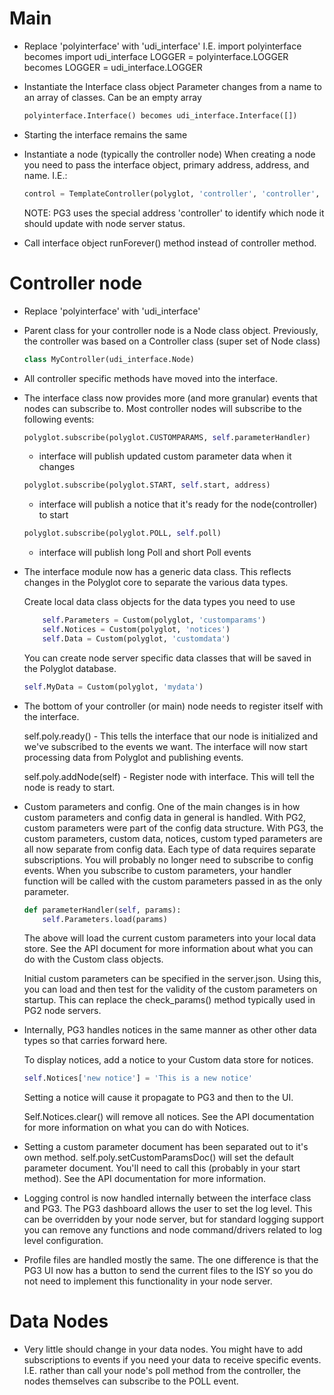 # Main
 * Replace 'polyinterface' with 'udi_interface'
    I.E. import polyinterface becomes import udi_interface
         LOGGER = polyinterface.LOGGER becomes LOGGER = udi_interface.LOGGER

 * Instantiate the Interface class object
   Parameter changes from a name to an array of classes.  Can be an empty array

   ``` Python
   polyinterface.Interface() becomes udi_interface.Interface([])
   ```

 * Starting the interface remains the same

 * Instantiate a node (typically the controller node)
   When creating a node you need to pass the interface object, primary address,
   address, and name.  I.E.:
      ``` Python
      control = TemplateController(polyglot, 'controller', 'controller', 'Template')
      ```
      NOTE: PG3 uses the special address 'controller' to identify which node it should update with node server status.

 * Call interface object runForever() method instead of controller method.


# Controller node
 * Replace 'polyinterface' with 'udi_interface'

 * Parent class for your controller node is a Node class object. Previously,
   the controller was based on a Controller class (super set of Node class)

   ``` Python
   class MyController(udi_interface.Node)
   ```

 * All controller specific methods have moved into the interface. 

 * The interface class now provides more (and more granular) events that
   nodes can subscribe to.  Most controller nodes will subscribe to the 
   following events:

   ``` Python
   polyglot.subscribe(polyglot.CUSTOMPARAMS, self.parameterHandler)
   ```
     - interface will publish updated custom parameter data when it changes
   ``` Python
   polyglot.subscribe(polyglot.START, self.start, address)
   ```
     - interface will publish a notice that it's ready for the node(controller) to start
   ``` Python
   polyglot.subscribe(polyglot.POLL, self.poll)
   ```
     - interface will publish long Poll and short Poll events

 * The interface module now has a generic data class.  This reflects changes in the Polyglot core to separate the various data types.

   Create local data class objects for the data types you need to use

   ``` Python
       self.Parameters = Custom(polyglot, 'customparams')
       self.Notices = Custom(polyglot, 'notices')
       self.Data = Custom(polyglot, 'customdata')
   ```

   You can create node server specific data classes that will be saved in the Polyglot database.
   ``` Python
   self.MyData = Custom(polyglot, 'mydata')
   ```

 * The bottom of your controller (or main) node needs to register itself with the interface.

   self.poly.ready() - This tells the interface that our node is initialized and we've subscribed to the events we want.  The interface will now start processing data from Polyglot and publishing events.
   
   self.poly.addNode(self) - Register node with interface.  This will tell the node is ready to start.

 * Custom parameters and config.  One of the main changes is in how custom
   parameters and config data in general is handled.  With PG2, custom
   parameters were part of the config data structure. With PG3, the custom
   parameters, custom data, notices, custom typed parameters are all now 
   separate from config data.  Each type of data requires separate subscriptions.
   You will probably no longer need to subscribe to config events.  When you 
   subscribe to custom parameters, your handler function will be called with
   the custom parameters passed in as the only parameter.

   ``` Python
   def parameterHandler(self, params):
       self.Parameters.load(params)
   ```

   The above will load the current custom parameters into your local data store.
   See the API document for more information about what you can do with the
   Custom class objects.

   Initial custom parameters can be specified in the server.json.  Using this, 
   you can load and then test for the validity of the custom parameters on 
   startup.  This can replace the check_params() method typically used in PG2
   node servers.

 * Internally, PG3 handles notices in the same manner as other other data types
   so that carries forward here.

   To display notices, add a notice to your Custom data store for notices.

   ``` Python
   self.Notices['new notice'] = 'This is a new notice'
   ```

   Setting a notice will cause it propagate to PG3 and then to the UI.

   Self.Notices.clear()  will remove all notices. See the API documentation for
   more information on what you can do with Notices.

 * Setting a custom parameter document has been separated out to it's own
   method.  self.poly.setCustomParamsDoc() will set the default parameter
   document.  You'll need to call this (probably in your start method).
   See the API documentation for more information.
   
 * Logging control is now handled internally between the interface class
   and PG3.  The PG3 dashboard allows the user to set the log level. This
   can be overridden by your node server, but for standard logging support
   you can remove any functions and node command/drivers related to log
   level configuration.

 * Profile files are handled mostly the same.  The one difference is that
   the PG3 UI now has a button to send the current files to the ISY so you
   do not need to implement this functionality in your node server.

# Data Nodes

 * Very little should change in your data nodes.  You might have to add
   subscriptions to events if you need your data to receive specific events.
   I.E. rather than call your node's poll method from the controller, the
   nodes themselves can subscribe to the POLL event.

